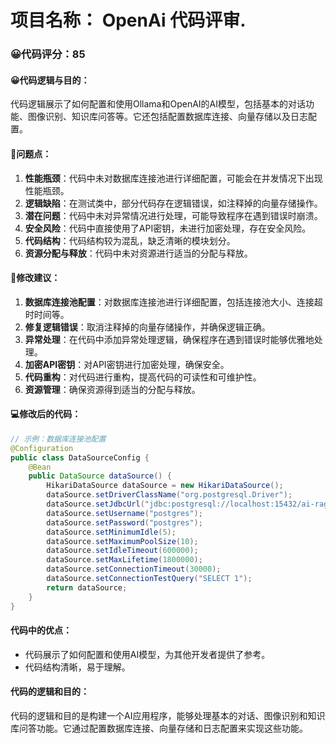 # 项目名称： OpenAi 代码评审.
### 😀代码评分：85
#### 😀代码逻辑与目的：
代码逻辑展示了如何配置和使用Ollama和OpenAI的AI模型，包括基本的对话功能、图像识别、知识库问答等。它还包括配置数据库连接、向量存储以及日志配置。

#### 🤔问题点：
1. **性能瓶颈**：代码中未对数据库连接池进行详细配置，可能会在并发情况下出现性能瓶颈。
2. **逻辑缺陷**：在测试类中，部分代码存在逻辑错误，如注释掉的向量存储操作。
3. **潜在问题**：代码中未对异常情况进行处理，可能导致程序在遇到错误时崩溃。
4. **安全风险**：代码中直接使用了API密钥，未进行加密处理，存在安全风险。
5. **代码结构**：代码结构较为混乱，缺乏清晰的模块划分。
6. **资源分配与释放**：代码中未对资源进行适当的分配与释放。

#### 🎯修改建议：
1. **数据库连接池配置**：对数据库连接池进行详细配置，包括连接池大小、连接超时时间等。
2. **修复逻辑错误**：取消注释掉的向量存储操作，并确保逻辑正确。
3. **异常处理**：在代码中添加异常处理逻辑，确保程序在遇到错误时能够优雅地处理。
4. **加密API密钥**：对API密钥进行加密处理，确保安全。
5. **代码重构**：对代码进行重构，提高代码的可读性和可维护性。
6. **资源管理**：确保资源得到适当的分配与释放。

#### 💻修改后的代码：
```java
// 示例：数据库连接池配置
@Configuration
public class DataSourceConfig {
    @Bean
    public DataSource dataSource() {
        HikariDataSource dataSource = new HikariDataSource();
        dataSource.setDriverClassName("org.postgresql.Driver");
        dataSource.setJdbcUrl("jdbc:postgresql://localhost:15432/ai-rag-knowledge");
        dataSource.setUsername("postgres");
        dataSource.setPassword("postgres");
        dataSource.setMinimumIdle(5);
        dataSource.setMaximumPoolSize(10);
        dataSource.setIdleTimeout(600000);
        dataSource.setMaxLifetime(1800000);
        dataSource.setConnectionTimeout(30000);
        dataSource.setConnectionTestQuery("SELECT 1");
        return dataSource;
    }
}
```

#### 代码中的优点：
- 代码展示了如何配置和使用AI模型，为其他开发者提供了参考。
- 代码结构清晰，易于理解。

#### 代码的逻辑和目的：
代码的逻辑和目的是构建一个AI应用程序，能够处理基本的对话、图像识别和知识库问答功能。它通过配置数据库连接、向量存储和日志配置来实现这些功能。